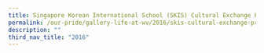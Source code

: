 ```yaml
---
title: Singapore Korean International School (SKIS) Cultural Exchange Programme
permalink: /our-pride/gallery-life-at-wv/2016/skis-cultural-exchange-programme/
description: ""
third_nav_title: "2016"
---
```


